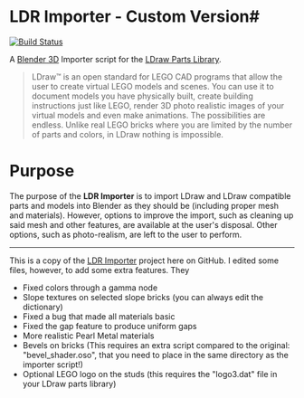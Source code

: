 # LDR Importer - Custom Version#

[![Build Status](https://travis-ci.org/le717/LDR-Importer.svg?branch=master)](https://travis-ci.org/le717/LDR-Importer)

A [Blender 3D](http://www.blender.org) Importer script for the [LDraw Parts Library](http://www.ldraw.org).

> LDraw&trade; is an open standard for LEGO CAD programs that allow the user to create virtual LEGO models and scenes. You can use it to document models
you have physically built, create building instructions just like LEGO, render 3D photo realistic images of your virtual models and even make animations.
The possibilities are endless. Unlike real LEGO bricks where you are limited by the number of parts and colors, in LDraw nothing is impossible.

# Purpose #

The purpose of the **LDR Importer** is to import LDraw and LDraw compatible parts and models into Blender as they should be (including proper mesh and materials). However, options to improve the import, such as cleaning up said mesh and other features, are available at the user's disposal. Other options, such as photo-realism, are left to the user to perform.

______________________________________________

This is a copy of the [LDR Importer](https://github.com/le717/LDR-Importer) project here on GitHub. I edited some files, however, to add some extra features. They
* Fixed colors through a gamma node
* Slope textures on selected slope bricks (you can always edit the dictionary)
* Fixed a bug that made all materials basic
* Fixed the gap feature to produce uniform gaps
* More realistic Pearl Metal materials
* Bevels on bricks (This requires an extra script compared to the original: "bevel_shader.oso", that you need to place in the same directory as the importer script!)
* Optional LEGO logo on the studs (this requires the "logo3.dat" file in your LDraw parts library)
